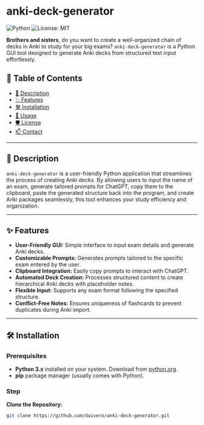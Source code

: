 # anki-deck-generator

![Python](https://img.shields.io/badge/Python-3.8%2B-blue)
![License: MIT](https://img.shields.io/badge/License-MIT-yellow.svg)

**Brothers and sisters**, do you want to create a well-organized chain of decks in Anki to study for your big exams? `anki-deck-generator` is a Python GUI tool designed to generate Anki decks from structured text input effortlessly.

## 📌 Table of Contents

- [📝 Description](#-description)
- [✨ Features](#-features)
- [🛠 Installation](#-installation)
- [🚀 Usage](#-usage)
- [🛡 License](#-license)
- [📫 Contact](#-contact)

---

## 📝 Description

`anki-deck-generator` is a user-friendly Python application that streamlines the process of creating Anki decks. By allowing users to input the name of an exam, generate tailored prompts for ChatGPT, copy them to the clipboard, paste the generated structure back into the program, and create Anki packages seamlessly, this tool enhances your study efficiency and organization.

---

## ✨ Features

- **User-Friendly GUI:** Simple interface to input exam details and generate Anki decks.
- **Customizable Prompts:** Generates prompts tailored to the specific exam entered by the user.
- **Clipboard Integration:** Easily copy prompts to interact with ChatGPT.
- **Automated Deck Creation:** Processes structured content to create hierarchical Anki decks with placeholder notes.
- **Flexible Input:** Supports any exam format following the specified structure.
- **Conflict-Free Notes:** Ensures uniqueness of flashcards to prevent duplicates during Anki import.

---

## 🛠 Installation

### **Prerequisites**

- **Python 3.x** installed on your system. Download from [python.org](https://www.python.org/downloads/).
- **pip** package manager (usually comes with Python).

### **Step**

 **Clone the Repository:**

   ```bash
   git clone https://github.com/daivero/anki-deck-generator.git
